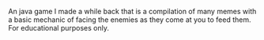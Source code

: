 An java game I made a while back that is a compilation of many memes with a basic mechanic of facing the enemies as they come at you to feed them. For educational purposes only.
